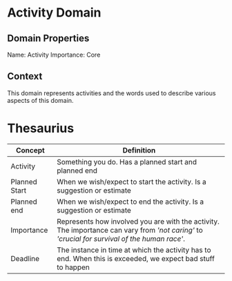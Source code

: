 # Activity Domain

## Domain Properties
Name: Activity
Importance: Core

## Context

This domain represents activities and the words used to describe various aspects of this domain.

# Thesaurius

| Concept | Definition 
|---|---
| Activity | Something you do. Has a planned start and planned end
| Planned Start | When we wish/expect to start the activity. Is a suggestion or estimate
| Planned end | When we wish/expect to end the activity. Is a suggestion or estimate
| Importance |  Represents how involved you are with the activity. The importance can vary from *'not caring'* to *'crucial for survival of the human race'*.
| Deadline | The instance in time at which the activity has to end. When this is exceeded, we expect bad stuff to happen 
